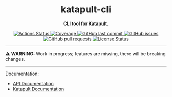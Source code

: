 <h1 align="center">
  katapult-cli
</h1>

<p align="center">
  <strong>
    CLI tool for <a href="https://katapult.io">Katapult</a>.
  </strong>
</h4>

<p align="center">
  <a href="https://github.com/krystal/katapult-cli/actions">
    <img src="https://img.shields.io/github/workflow/status/krystal/katapult-cli/CI.svg?logo=github" alt="Actions Status">
  </a>
  <a href="https://codeclimate.com/github/krystal/katapult-cli">
    <img src="https://img.shields.io/codeclimate/coverage/krystal/katapult-cli.svg?logo=code%20climate" alt="Coverage">
  </a>
  <a href="https://github.com/krystal/katapult-cli/commits/main">
    <img src="https://img.shields.io/github/last-commit/krystal/katapult-cli.svg?style=flat&logo=github&logoColor=white"
alt="GitHub last commit">
  </a>
  <a href="https://github.com/krystal/katapult-cli/issues">
    <img src="https://img.shields.io/github/issues-raw/krystal/katapult-cli.svg?style=flat&logo=github&logoColor=white"
alt="GitHub issues">
  </a>
  <a href="https://github.com/krystal/katapult-cli/pulls">
    <img src="https://img.shields.io/github/issues-pr-raw/krystal/katapult-cli.svg?style=flat&logo=github&logoColor=white" alt="GitHub pull requests">
  </a>
  <a href="https://github.com/krystal/katapult-cli/blob/main/LICENSE">
    <img src="https://img.shields.io/github/license/krystal/katapult-cli.svg?style=flat" alt="License Status">
  </a>
</p>

---

:warning: **WARNING:** Work in progress; features are missing, there will be
breaking changes.

---

Documentation:

- [API Documentation](https://developers.katapult.io/api/docs/latest/)
- [Katapult Documentation](https://docs.katapult.io/)
